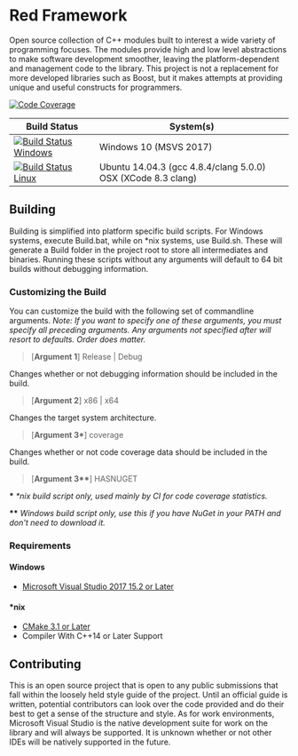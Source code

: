 # Red Framework

Open source collection of C++ modules built to interest a wide variety of programming focuses. The modules provide high and low level abstractions to make software development smoother, leaving the platform-dependent and management code to the library. This project is not a replacement for more developed libraries such as Boost, but it makes attempts at providing unique and useful constructs for programmers.

[![Code Coverage](https://codecov.io/gh/XenonicDev/Red/branch/master/graph/badge.svg)](https://codecov.io/gh/XenonicDev/Red)

| Build Status          | System(s)         |
| ------------- | ------------------------------------------ |
| [![Build Status Windows](https://ci.appveyor.com/api/projects/status/uaoee0lwjm5qfx5t?svg=true)](https://ci.appveyor.com/project/XenonicDev/red) | Windows 10 (MSVS 2017) |
| [![Build Status Linux](https://travis-ci.org/XenonicDev/Red.svg?branch=master)](https://travis-ci.org/XenonicDev/Red) | Ubuntu 14.04.3 (gcc 4.8.4/clang 5.0.0) OSX (XCode 8.3 clang) |

## Building
Building is simplified into platform specific build scripts. For Windows systems, execute Build.bat, while on *nix systems, use Build.sh. These will generate a Build folder in the project root to store all intermediates and binaries. Running these scripts without any arguments will default to 64 bit builds without debugging information.
### Customizing the Build
You can customize the build with the following set of commandline arguments. *Note: If you want to specify one of these arguments, you must specify all preceding arguments. Any arguments not specified after will resort to defaults. Order does matter.*
> [**Argument 1**] Release | Debug

Changes whether or not debugging information should be included in the build.
> [**Argument 2**] x86 | x64

Changes the target system architecture.
> [**Argument 3\***] coverage

Changes whether or not code coverage data should be included in the build.
> [**Argument 3\*\***] HASNUGET

**\*** *\*nix build script only, used mainly by CI for code coverage statistics.*

**\*\*** *Windows build script only, use this if you have NuGet in your PATH and don't need to download it.*
### Requirements
#### Windows
* [Microsoft Visual Studio 2017 15.2 or Later](https://www.visualstudio.com/downloads/)
#### \*nix
* [CMake 3.1 or Later](https://cmake.org/download/)
* Compiler With C++14 or Later Support

## Contributing
This is an open source project that is open to any public submissions that fall within the loosely held style guide of the project. Until an official guide is written, potential contributors can look over the code provided and do their best to get a sense of the structure and style. As for work environments, Microsoft Visual Studio is the native development suite for work on the library and will always be supported. It is unknown whether or not other IDEs will be natively supported in the future.
